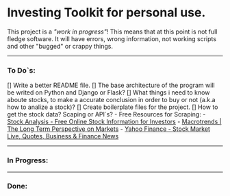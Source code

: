 # Investing Toolkit for personal use.

This project is a *"work in progress"*! This means that at this point is not full fledge software.
It will have errors, wrong information, not working scripts and other "bugged" or crappy things.

---
### To Do`s:

[] Write a better README file.
[] The base architecture of the program will be writed on Python and Django or Flask?
[] What things i need to know aboute stocks, to make a accurate conclusion in order to buy or not (a.k.a how to analize a stock)?
[] Create boilerplate files for the project.
[] How to get the stock data? Scaping or API`s?
    - Free Resources for Scraping:
        - [Stock Analysis - Free Online Stock Information for Investors](https://stockanalysis.com/)
        - [Macrotrends | The Long Term Perspective on Markets](https://www.macrotrends.net/)
        - [Yahoo Finance - Stock Market Live, Quotes, Business & Finance News](https://finance.yahoo.com/?guccounter=1)

---
### In Progress:

---
### Done:

